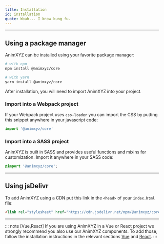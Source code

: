 ```yaml
---
title: Installation
id: installation
quote: Woah... I know kung fu.
---
```


---
## Using a package manager

AnimXYZ can be installed using your favorite package manager:

```bash
# with npm
npm install @animxyz/core

# with yarn
yarn install @animxyz/core
```

After installation, you will need to import AnimXYZ into your project.

### Import into a Webpack project
If your Webpack project uses `css-loader` you can import the CSS by putting this snippet anywhere in your javascript code:

```js
import '@animxyz/core'
```

### Import into a SASS project
AnimXYZ is built in SASS and provides useful functions and mixins for customization. Import it anywhere in your SASS code:

```scss
@import '@animxyz/core';
```

---
## Using jsDelivr

To add AnimXYZ using a CDN put this link in the `<head>` of your `index.html` file:

```html
<link rel="stylesheet" href="https://cdn.jsdelivr.net/npm/@animxyz/core@0.1.1/dist/animxyz.min.css">
```

---

::: note [Vue,React]
If you are using AnimXYZ in a Vue or React project we strongly recommend you also use our AnimXYZ components. To add those, follow the installation instructions in the relevant sections [Vue](#vue-installation) and [React](#react-installation).
:::
